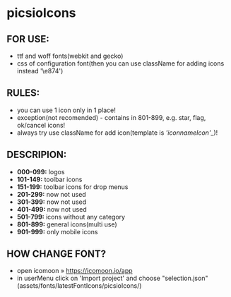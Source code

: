 __picsioIcons__
==============


__FOR USE:__
---
- ttf and woff fonts(webkit and gecko)
- css of configuration font(then you can use className for adding icons instead '\e874')


__RULES:__
---
- you can use 1 icon only in 1 place!
- exception(not recomended) - contains in 801-899, e.g. star, flag, ok/cancel icons!
- always try use className for add icon(template is __'icon_*nameIcon*'__)!


__DESCRIPION:__
---
- __000-099:__ logos
- __101-149:__ toolbar icons
- __151-199:__ toolbar icons for drop menus
- __201-299:__ now not used
- __301-399:__ now not used
- __401-499:__ now not used
- __501-799:__ icons without any category
- __801-899:__ general icons(multi use)
- __901-999:__ only mobile icons


__HOW CHANGE FONT?__
---
- open icomoon » https://icomoon.io/app
- in userMenu click on 'Import project' and choose "selection.json"(assets/fonts/latestFontIcons/picsioIcons/)
